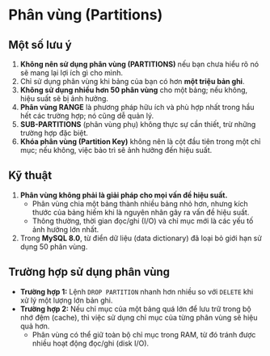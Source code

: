 # Phân vùng (Partitions)

## **Một số lưu ý**
1. **Không nên sử dụng phân vùng (PARTITIONS)** nếu bạn chưa hiểu rõ nó sẽ mang lại lợi ích gì cho mình.
2. Chỉ sử dụng phân vùng khi bảng của bạn có hơn **một triệu bản ghi**.
3. **Không sử dụng nhiều hơn 50 phân vùng** cho một bảng; nếu không, hiệu suất sẽ bị ảnh hưởng.
4. **Phân vùng RANGE** là phương pháp hữu ích và phù hợp nhất trong hầu hết các trường hợp; nó cũng dễ quản lý.
5. **SUB-PARTITIONS** (phân vùng phụ) không thực sự cần thiết, trừ những trường hợp đặc biệt.
6. **Khóa phân vùng (Partition Key)** không nên là cột đầu tiên trong một chỉ mục; nếu không, việc bảo trì sẽ ảnh hưởng đến hiệu suất.

## **Kỹ thuật**
1. **Phân vùng không phải là giải pháp cho mọi vấn đề hiệu suất.** 
   - Phân vùng chia một bảng thành nhiều bảng nhỏ hơn, nhưng kích thước của bảng hiếm khi là nguyên nhân gây ra vấn đề hiệu suất.
   - Thông thường, thời gian đọc/ghi (I/O) và chỉ mục mới là các yếu tố ảnh hưởng lớn nhất.
2. Trong **MySQL 8.0**, từ điển dữ liệu (data dictionary) đã loại bỏ giới hạn sử dụng 50 phân vùng.

## **Trường hợp sử dụng phân vùng**
- **Trường hợp 1:** Lệnh `DROP PARTITION` nhanh hơn nhiều so với `DELETE` khi xử lý một lượng lớn bản ghi.
- **Trường hợp 2:** Nếu chỉ mục của một bảng quá lớn để lưu trữ trong bộ nhớ đệm (cache), thì việc sử dụng chỉ mục của từng phân vùng sẽ hiệu quả hơn. 
  - Phân vùng có thể giữ toàn bộ chỉ mục trong RAM, từ đó tránh được nhiều hoạt động đọc/ghi (disk I/O).
